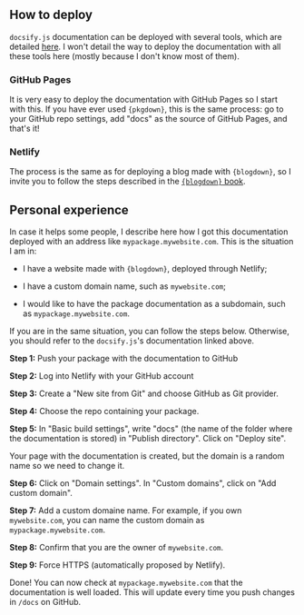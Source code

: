 ## How to deploy

`docsify.js` documentation can be deployed with several tools, which are detailed [here](https://docsify.js.org/#/deploy). I won't detail the way to deploy the documentation with all these tools here (mostly because I don't know most of them).


### GitHub Pages

It is very easy to deploy the documentation with GitHub Pages so I start with this. If you have ever used `{pkgdown}`, this is the same process: go to your GitHub repo settings, add "docs" as the source of GitHub Pages, and that's it!


### Netlify

The process is the same as for deploying a blog made with `{blogdown}`, so I invite you to follow the steps described in the [`{blogdown}` book](https://bookdown.org/yihui/blogdown/netlify.html).


## Personal experience

In case it helps some people, I describe here how I got this documentation deployed with an address like `mypackage.mywebsite.com`. This is the situation I am in:

* I have a website made with `{blogdown}`, deployed through Netlify;

* I have a custom domain name, such as `mywebsite.com`;

* I would like to have the package documentation as a subdomain, such as `mypackage.mywebsite.com`.

If you are in the same situation, you can follow the steps below. Otherwise, you should refer to the `docsify.js`'s documentation linked above.

**Step 1:** Push your package with the documentation to GitHub

**Step 2:** Log into Netlify with your GitHub account

**Step 3:** Create a "New site from Git" and choose GitHub as Git provider.

**Step 4:** Choose the repo containing your package.

**Step 5:** In "Basic build settings", write "docs" (the name of the folder where the documentation is stored) in "Publish directory". Click on "Deploy site".

Your page with the documentation is created, but the domain is a random name so we need to change it.

**Step 6:** Click on "Domain settings". In "Custom domains", click on "Add custom domain". 

**Step 7:** Add a custom domaine name. For example, if you own `mywebsite.com`, you can name the custom domain as `mypackage.mywebsite.com`.

**Step 8:** Confirm that you are the owner of `mywebsite.com`.

**Step 9:** Force HTTPS (automatically proposed by Netlify).

Done! You can now check at `mypackage.mywebsite.com` that the documentation is well loaded. This will update every time you push changes in `/docs` on GitHub.



